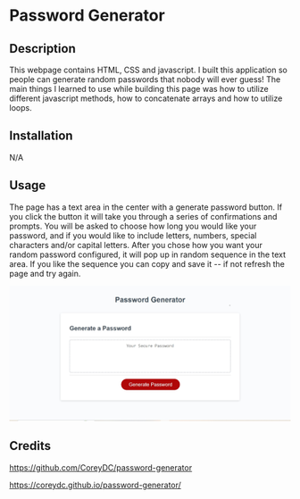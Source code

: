# Password Generator

## Description 

This webpage contains HTML, CSS and javascript. I built this application so people can generate random passwords that nobody will ever guess! The main things I learned to use while building this page was how to utilize different javascript methods, how to concatenate arrays and how to utilize loops.  

## Installation

N/A

## Usage

The page has a text area in the center with a generate password button. If you click the button it will take you through a series of confirmations and prompts. You will be asked to choose how long you would like your password, and if you would like to include letters, numbers, special characters and/or capital letters. After you chose how you want your random password configured, it will pop up in random sequence in the text area. If you like the sequence you can copy and save it -- if not refresh the page and try again. 

![Alt text](assets/images/page-screenshot.jpg)

## Credits

https://github.com/CoreyDC/password-generator

https://coreydc.github.io/password-generator/

